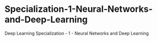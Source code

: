 # Specialization-1-Neural-Networks-and-Deep-Learning
Deep Learning Specialization - 1 - Neural Networks and Deep Learning

